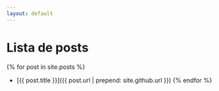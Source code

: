 ```yaml
---
layout: default
---
```

# Lista de posts

{% for post in site.posts %}
* [{{ post.title }}]({{ post.url | prepend: site.github.url }})
{% endfor %}

